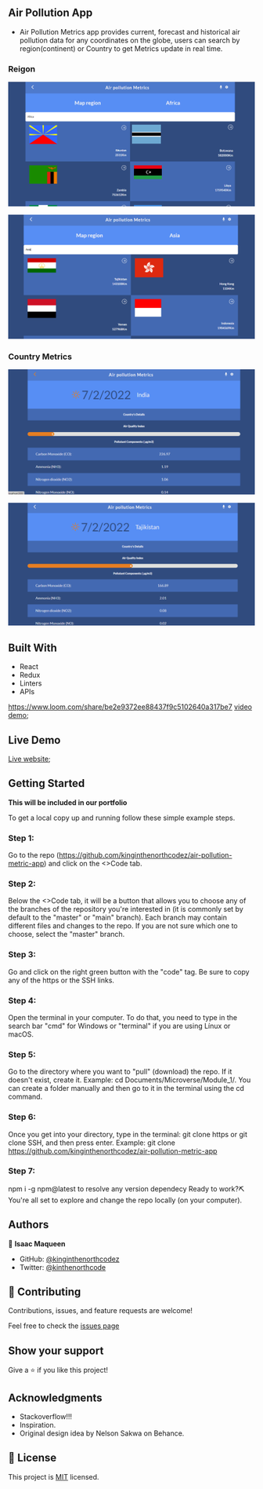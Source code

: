 ## Air Pollution App

- Air Pollution Metrics app provides current, forecast and historical air pollution data for any coordinates on the globe, users can search by region(continent) or Country to get Metrics update in real time.

### Reigon

![screenshot](./app_screenshot1.png)

![screenshot](./app_screenshot4.png)

### Country Metrics

![screenshot](./app_screenshot2.png)

![screenshot](./app_screenshot3.png)

## Built With

- React
- Redux
- Linters
- APIs

https://www.loom.com/share/be2e9372ee88437f9c5102640a317be7
[video demo](https://www.loom.com/share/be2e9372ee88437f9c5102640a317be7);

## Live Demo

[Live website](https://kinginthenorthcodez.github.io/air-pollution-metric-app);

## Getting Started

**This will be included in our portfolio**

To get a local copy up and running follow these simple example steps.

### Step 1:

Go to the repo (https://github.com/kinginthenorthcodez/air-pollution-metric-app) and click on the <>Code tab.

### Step 2:

Below the <>Code tab, it will be a button that allows you to choose any of the branches of the repository you're interested in (it is commonly set by default to the "master" or "main" branch). Each branch may contain different files and changes to the repo. If you are not sure which one to choose, select the "master" branch.

### Step 3:

Go and click on the right green button with the "code" tag. Be sure to copy any of the https or the SSH links.

### Step 4:

Open the terminal in your computer. To do that, you need to type in the search bar "cmd" for Windows or "terminal" if you are using Línux or macOS.

### Step 5:

Go to the directory where you want to "pull" (download) the repo. If it doesn't exist, create it. Example: cd Documents/Microverse/Module_1/. You can create a folder manually and then go to it in the terminal using the cd command.

### Step 6:

Once you get into your directory, type in the terminal: git clone https or git clone SSH, and then press enter. Example: git clone https://github.com/kinginthenorthcodez/air-pollution-metric-app

### Step 7:

npm i -g npm@latest to resolve any version dependecy
Ready to work?⛏️ You're all set to explore and change the repo locally (on your computer).

## Authors

👤 **Isaac Maqueen**

- GitHub: [@kinginthenorthcodez](https://github.com/kinginthenorthcodez)
- Twitter: [@kinthenorthcode](https://twitter.com/kinthenorthcode)

## 🤝 Contributing

Contributions, issues, and feature requests are welcome!

Feel free to check the [issues page](https://github.com/kinginthenorthcodez/air-pollution-metric-app/issues)

## Show your support

Give a ⭐️ if you like this project!

## Acknowledgments

- Stackoverflow!!!
- Inspiration.
- Original design idea by Nelson Sakwa on Behance.

## 📝 License

This project is [MIT](./MIT.md) licensed.

